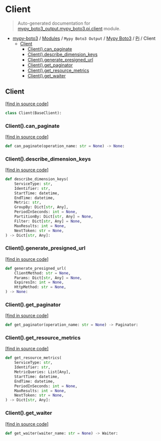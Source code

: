 # Client

> Auto-generated documentation for [mypy_boto3_output.mypy_boto3.pi.client](https://github.com/vemel/mypy_boto3/blob/master/mypy_boto3_output/mypy_boto3/pi/client.py) module.

- [mypy-boto3](../../../README.md#mypy_boto3) / [Modules](../../../MODULES.md#mypy-boto3-modules) / `Mypy Boto3 Output` / [Mypy Boto3](../index.md#mypy-boto3) / [Pi](index.md#pi) / Client
    - [Client](#client)
        - [Client().can_paginate](#clientcan_paginate)
        - [Client().describe_dimension_keys](#clientdescribe_dimension_keys)
        - [Client().generate_presigned_url](#clientgenerate_presigned_url)
        - [Client().get_paginator](#clientget_paginator)
        - [Client().get_resource_metrics](#clientget_resource_metrics)
        - [Client().get_waiter](#clientget_waiter)

## Client

[[find in source code]](https://github.com/vemel/mypy_boto3/blob/master/mypy_boto3_output/mypy_boto3/pi/client.py#L13)

```python
class Client(BaseClient):
```

### Client().can_paginate

[[find in source code]](https://github.com/vemel/mypy_boto3/blob/master/mypy_boto3_output/mypy_boto3/pi/client.py#L16)

```python
def can_paginate(operation_name: str = None) -> None:
```

### Client().describe_dimension_keys

[[find in source code]](https://github.com/vemel/mypy_boto3/blob/master/mypy_boto3_output/mypy_boto3/pi/client.py#L20)

```python
def describe_dimension_keys(
    ServiceType: str,
    Identifier: str,
    StartTime: datetime,
    EndTime: datetime,
    Metric: str,
    GroupBy: Dict[str, Any],
    PeriodInSeconds: int = None,
    PartitionBy: Dict[str, Any] = None,
    Filter: Dict[str, Any] = None,
    MaxResults: int = None,
    NextToken: str = None,
) -> Dict[str, Any]:
```

### Client().generate_presigned_url

[[find in source code]](https://github.com/vemel/mypy_boto3/blob/master/mypy_boto3_output/mypy_boto3/pi/client.py#L37)

```python
def generate_presigned_url(
    ClientMethod: str = None,
    Params: Dict[str, Any] = None,
    ExpiresIn: int = None,
    HttpMethod: str = None,
) -> None:
```

### Client().get_paginator

[[find in source code]](https://github.com/vemel/mypy_boto3/blob/master/mypy_boto3_output/mypy_boto3/pi/client.py#L47)

```python
def get_paginator(operation_name: str = None) -> Paginator:
```

### Client().get_resource_metrics

[[find in source code]](https://github.com/vemel/mypy_boto3/blob/master/mypy_boto3_output/mypy_boto3/pi/client.py#L51)

```python
def get_resource_metrics(
    ServiceType: str,
    Identifier: str,
    MetricQueries: List[Any],
    StartTime: datetime,
    EndTime: datetime,
    PeriodInSeconds: int = None,
    MaxResults: int = None,
    NextToken: str = None,
) -> Dict[str, Any]:
```

### Client().get_waiter

[[find in source code]](https://github.com/vemel/mypy_boto3/blob/master/mypy_boto3_output/mypy_boto3/pi/client.py#L65)

```python
def get_waiter(waiter_name: str = None) -> Waiter:
```
